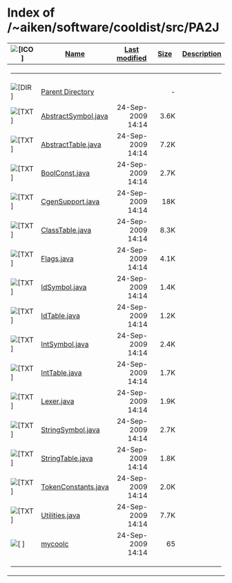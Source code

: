 # Index of /~aiken/software/cooldist/src/PA2J

<table>
<colgroup>
<col style="width: 20%" />
<col style="width: 20%" />
<col style="width: 20%" />
<col style="width: 20%" />
<col style="width: 20%" />
</colgroup>
<thead>
<tr>
<th><img src="/icons/blank.gif" alt="[ICO]" /></th>
<th><a href="?C=N;O=D">Name</a></th>
<th><a href="?C=M;O=A">Last modified</a></th>
<th><a href="?C=S;O=A">Size</a></th>
<th><a href="?C=D;O=A">Description</a></th>
</tr>
</thead>
<tbody>
<tr>
<th colspan="5"><hr /></th>
</tr>
&#10;<tr>
<td data-valign="top"><img src="/icons/back.gif" alt="[DIR]" /></td>
<td><a href="/~aiken/software/cooldist/src/">Parent Directory</a></td>
<td> </td>
<td style="text-align: right;">-</td>
<td> </td>
</tr>
<tr>
<td data-valign="top"><img src="/icons/text.gif" alt="[TXT]" /></td>
<td><a href="AbstractSymbol.java">AbstractSymbol.java</a></td>
<td style="text-align: right;">24-Sep-2009 14:14</td>
<td style="text-align: right;">3.6K</td>
<td> </td>
</tr>
<tr>
<td data-valign="top"><img src="/icons/text.gif" alt="[TXT]" /></td>
<td><a href="AbstractTable.java">AbstractTable.java</a></td>
<td style="text-align: right;">24-Sep-2009 14:14</td>
<td style="text-align: right;">7.2K</td>
<td> </td>
</tr>
<tr>
<td data-valign="top"><img src="/icons/text.gif" alt="[TXT]" /></td>
<td><a href="BoolConst.java">BoolConst.java</a></td>
<td style="text-align: right;">24-Sep-2009 14:14</td>
<td style="text-align: right;">2.7K</td>
<td> </td>
</tr>
<tr>
<td data-valign="top"><img src="/icons/text.gif" alt="[TXT]" /></td>
<td><a href="CgenSupport.java">CgenSupport.java</a></td>
<td style="text-align: right;">24-Sep-2009 14:14</td>
<td style="text-align: right;">18K</td>
<td> </td>
</tr>
<tr>
<td data-valign="top"><img src="/icons/text.gif" alt="[TXT]" /></td>
<td><a href="ClassTable.java">ClassTable.java</a></td>
<td style="text-align: right;">24-Sep-2009 14:14</td>
<td style="text-align: right;">8.3K</td>
<td> </td>
</tr>
<tr>
<td data-valign="top"><img src="/icons/text.gif" alt="[TXT]" /></td>
<td><a href="Flags.java">Flags.java</a></td>
<td style="text-align: right;">24-Sep-2009 14:14</td>
<td style="text-align: right;">4.1K</td>
<td> </td>
</tr>
<tr>
<td data-valign="top"><img src="/icons/text.gif" alt="[TXT]" /></td>
<td><a href="IdSymbol.java">IdSymbol.java</a></td>
<td style="text-align: right;">24-Sep-2009 14:14</td>
<td style="text-align: right;">1.4K</td>
<td> </td>
</tr>
<tr>
<td data-valign="top"><img src="/icons/text.gif" alt="[TXT]" /></td>
<td><a href="IdTable.java">IdTable.java</a></td>
<td style="text-align: right;">24-Sep-2009 14:14</td>
<td style="text-align: right;">1.2K</td>
<td> </td>
</tr>
<tr>
<td data-valign="top"><img src="/icons/text.gif" alt="[TXT]" /></td>
<td><a href="IntSymbol.java">IntSymbol.java</a></td>
<td style="text-align: right;">24-Sep-2009 14:14</td>
<td style="text-align: right;">2.4K</td>
<td> </td>
</tr>
<tr>
<td data-valign="top"><img src="/icons/text.gif" alt="[TXT]" /></td>
<td><a href="IntTable.java">IntTable.java</a></td>
<td style="text-align: right;">24-Sep-2009 14:14</td>
<td style="text-align: right;">1.7K</td>
<td> </td>
</tr>
<tr>
<td data-valign="top"><img src="/icons/text.gif" alt="[TXT]" /></td>
<td><a href="Lexer.java">Lexer.java</a></td>
<td style="text-align: right;">24-Sep-2009 14:14</td>
<td style="text-align: right;">1.9K</td>
<td> </td>
</tr>
<tr>
<td data-valign="top"><img src="/icons/text.gif" alt="[TXT]" /></td>
<td><a href="StringSymbol.java">StringSymbol.java</a></td>
<td style="text-align: right;">24-Sep-2009 14:14</td>
<td style="text-align: right;">2.7K</td>
<td> </td>
</tr>
<tr>
<td data-valign="top"><img src="/icons/text.gif" alt="[TXT]" /></td>
<td><a href="StringTable.java">StringTable.java</a></td>
<td style="text-align: right;">24-Sep-2009 14:14</td>
<td style="text-align: right;">1.8K</td>
<td> </td>
</tr>
<tr>
<td data-valign="top"><img src="/icons/text.gif" alt="[TXT]" /></td>
<td><a href="TokenConstants.java">TokenConstants.java</a></td>
<td style="text-align: right;">24-Sep-2009 14:14</td>
<td style="text-align: right;">2.0K</td>
<td> </td>
</tr>
<tr>
<td data-valign="top"><img src="/icons/text.gif" alt="[TXT]" /></td>
<td><a href="Utilities.java">Utilities.java</a></td>
<td style="text-align: right;">24-Sep-2009 14:14</td>
<td style="text-align: right;">7.7K</td>
<td> </td>
</tr>
<tr>
<td data-valign="top"><img src="/icons/unknown.gif" alt="[ ]" /></td>
<td><a href="mycoolc">mycoolc</a></td>
<td style="text-align: right;">24-Sep-2009 14:14</td>
<td style="text-align: right;">65</td>
<td> </td>
</tr>
<tr>
<td colspan="5"><hr /></td>
</tr>
</tbody>
</table>
